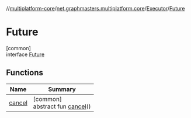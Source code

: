 //[multiplatform-core](../../../../index.md)/[net.graphmasters.multiplatform.core](../../index.md)/[Executor](../index.md)/[Future](index.md)

# Future

[common]\
interface [Future](index.md)

## Functions

| Name | Summary |
|---|---|
| [cancel](cancel.md) | [common]<br>abstract fun [cancel](cancel.md)() |
